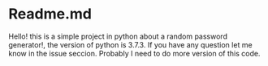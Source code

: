 # Readme.md

Hello! this is a simple project in python about a random password generator!, the version of python is 3.7.3. If you have any question let me know in the issue seccion. Probably I need to do more version of this code. 